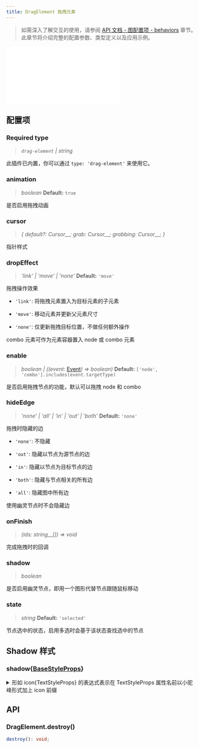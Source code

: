 ```yaml
---
title: DragElement 拖拽元素
---
```


> 如需深入了解交互的使用，请参阅 [API 文档 - 图配置项 - behaviors](/api/graph/option#behaviors) 章节。此章节将介绍完整的配置参数、类型定义以及应用示例。

<embed src="@/common/api/behaviors/drag-element.md"></embed>

## 配置项

### <Badge type="success">Required</Badge> type

> _`drag-element` \| string_

此插件已内置，你可以通过 `type: 'drag-element'` 来使用它。

### animation

> _boolean_ **Default:** `true`

是否启用拖拽动画

### cursor

> _{ default?:_ _Cursor\_\_; grab:_ _Cursor\_\_; grabbing:_ _Cursor\_\_; }_

指针样式

### dropEffect

> _'link' \| 'move' \| 'none'_ **Default:** `'move'`

拖拽操作效果

- `'link'`: 将拖拽元素置入为目标元素的子元素

- `'move'`: 移动元素并更新父元素尺寸

- `'none'`: 仅更新拖拽目标位置，不做任何额外操作

combo 元素可作为元素容器置入 node 或 combo 元素

### enable

> _boolean \| ((event:_ [Event](/manual/graph-api/event#事件对象属性)_) => boolean)_ **Default:** `['node', 'combo'].includes(event.targetType)`

是否启用拖拽节点的功能，默认可以拖拽 node 和 combo

### hideEdge

> _'none' \| 'all' \|_ _'in' \| 'out' \| 'both'_ **Default:** `'none'`

拖拽时隐藏的边

- `'none'`: 不隐藏

- `'out'`: 隐藏以节点为源节点的边

- `'in'`: 隐藏以节点为目标节点的边

- `'both'`: 隐藏与节点相关的所有边

- `'all'`: 隐藏图中所有边

使用幽灵节点时不会隐藏边

### onFinish

> _(ids:_ _string\_\_[]) => void_

完成拖拽时的回调

### shadow

> _boolean_

是否启用幽灵节点，即用一个图形代替节点跟随鼠标移动

### state

> _string_ **Default:** `'selected'`

节点选中的状态，启用多选时会基于该状态查找选中的节点

## Shadow 样式

### shadow{[BaseStyleProps](https://g.antv.antgroup.com/api/basic/display-object#%E7%BB%98%E5%9B%BE%E5%B1%9E%E6%80%A7)}

<details><summary>形如 icon{TextStyleProps} 的表达式表示在 TextStyleProps 属性名前以小驼峰形式加上 icon 前缀</summary>

TextStyleProps 包含以下属性：

- fill
- fontSize
- fontWeight
- ...

icon{TextStyleProps} 表示你需要使用以下属性名：

- iconFill
- iconFontSize
- iconFontWeight
- ...

</details>

## API

### DragElement.destroy()

```typescript
destroy(): void;
```
